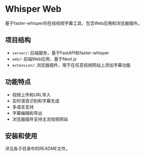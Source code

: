 # Whisper Web

基于faster-whisper的在线视频字幕工具，包含Web应用和浏览器插件。

## 项目结构

- `server/`: 后端服务，基于FastAPI和faster-whisper
- `web/`: 前端Web应用，基于Next.js
- `extension/`: 浏览器插件，用于在任意视频网站上添加字幕功能

## 功能特点

- 视频上传和URL导入
- 实时语音识别和字幕生成
- 多语言支持
- 字幕编辑和导出
- 浏览器插件支持主流视频网站

## 安装和使用

详见各子目录中的README文件。
